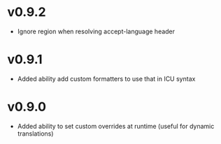 # v0.9.2
- Ignore region when resolving accept-language header

# v0.9.1
- Added ability add custom formatters to use that in ICU syntax

# v0.9.0
- Added ability to set custom overrides at runtime (useful for dynamic translations)
